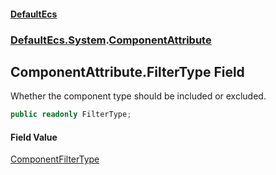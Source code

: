 #### [DefaultEcs](./index.md 'index')
### [DefaultEcs.System](./DefaultEcs-System.md 'DefaultEcs.System').[ComponentAttribute](./DefaultEcs-System-ComponentAttribute.md 'DefaultEcs.System.ComponentAttribute')
## ComponentAttribute.FilterType Field
Whether the component type should be included or excluded.  
```csharp
public readonly FilterType;
```
#### Field Value
[ComponentFilterType](./DefaultEcs-System-ComponentFilterType.md 'DefaultEcs.System.ComponentFilterType')  
